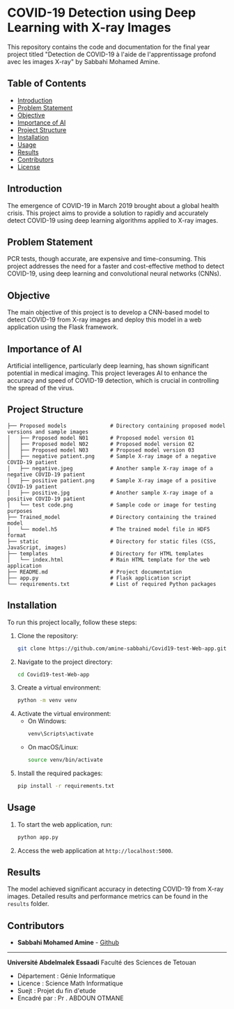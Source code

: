 # COVID-19 Detection using Deep Learning with X-ray Images

This repository contains the code and documentation for the final year project titled "Detection de COVID-19 à l'aide de l'apprentissage profond avec les images X-ray" by Sabbahi Mohamed Amine.

## Table of Contents
- [Introduction](#introduction)
- [Problem Statement](#problem-statement)
- [Objective](#objective)
- [Importance of AI](#importance-of-ai)
- [Project Structure](#project-structure)
- [Installation](#installation)
- [Usage](#usage)
- [Results](#results)
- [Contributors](#contributors)
- [License](#license)

## Introduction
The emergence of COVID-19 in March 2019 brought about a global health crisis. This project aims to provide a solution to rapidly and accurately detect COVID-19 using deep learning algorithms applied to X-ray images.

## Problem Statement
PCR tests, though accurate, are expensive and time-consuming. This project addresses the need for a faster and cost-effective method to detect COVID-19, using deep learning and convolutional neural networks (CNNs).

## Objective
The main objective of this project is to develop a CNN-based model to detect COVID-19 from X-ray images and deploy this model in a web application using the Flask framework.

## Importance of AI
Artificial intelligence, particularly deep learning, has shown significant potential in medical imaging. This project leverages AI to enhance the accuracy and speed of COVID-19 detection, which is crucial in controlling the spread of the virus.

## Project Structure

```
├── Proposed models              # Directory containing proposed model versions and sample images
│   ├── Proposed model N01       # Proposed model version 01
│   ├── Proposed model N02       # Proposed model version 02
│   ├── Proposed model N03       # Proposed model version 03
│   ├── negative patient.png     # Sample X-ray image of a negative COVID-19 patient
│   ├── negative.jpeg            # Another sample X-ray image of a negative COVID-19 patient
│   ├── positive patient.png     # Sample X-ray image of a positive COVID-19 patient
│   ├── positive.jpg             # Another sample X-ray image of a positive COVID-19 patient
│   └── test code.png            # Sample code or image for testing purposes
├── Trained_model                # Directory containing the trained model
│   └── model.h5                 # The trained model file in HDF5 format
├── static                       # Directory for static files (CSS, JavaScript, images)
├── templates                    # Directory for HTML templates
│   └── index.html               # Main HTML template for the web application
├── README.md                    # Project documentation
├── app.py                       # Flask application script
└── requirements.txt             # List of required Python packages
```

## Installation
To run this project locally, follow these steps:

1. Clone the repository:
    ```sh
    git clone https://github.com/amine-sabbahi/Covid19-test-Web-app.git
    ```
2. Navigate to the project directory:
    ```sh
    cd Covid19-test-Web-app
    ```
3. Create a virtual environment:
    ```sh
    python -m venv venv
    ```
4. Activate the virtual environment:
    - On Windows:
        ```sh
        venv\Scripts\activate
        ```
    - On macOS/Linux:
        ```sh
        source venv/bin/activate
        ```
5. Install the required packages:
    ```sh
    pip install -r requirements.txt
    ```

## Usage

1. To start the web application, run:
    ```sh
    python app.py
    ```
2. Access the web application at `http://localhost:5000`.



## Results
The model achieved significant accuracy in detecting COVID-19 from X-ray images. Detailed results and performance metrics can be found in the `results` folder.

## Contributors
- **Sabbahi Mohamed Amine** - [Github](https://github.com/amine-sabbahi)

---

**Université Abdelmalek Essaadi** Faculté des Sciences de Tetouan
   - Département : Génie Informatique
   - Licence : Science Math Informatique
   - Suejt : Projet du fin d'etude
   - Encadré par : Pr . ABDOUN OTMANE